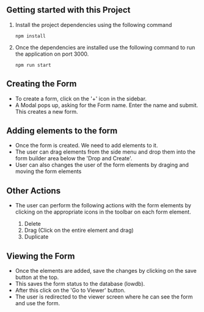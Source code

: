 ## Getting started with this Project

1. Install the project dependencies using the following command

    `npm install`

2. Once the dependencies are installed use the following command to run the application on port 3000. 

    `npm run start`


## Creating the Form
- To create a form, click on the '+' icon in the sidebar. 
- A Modal pops up, asking for the Form name. Enter the name and submit. This creates a new form.

## Adding elements to the form
- Once the form is created. We need to add elements to it. 
- The user can drag elements from the side menu and drop them into the form builder area below the 'Drop and Create'.
- User can also changes the user of the form elements by draging and moving the form elements

## Other Actions
- The user can perform the following actions with the form elements by clicking on the appropriate icons in the toolbar on each form element.

    1. Delete 
    2. Drag (Click on the entire element and drag)
    3. Duplicate


## Viewing the Form
- Once the elements are added, save the changes by clicking on the save button at the top. 
- This saves the form status to the database (lowdb). 
- After this click on the 'Go to Viewer' button. 
- The user is redirected to the viewer screen where he can see the form and use the form. 




